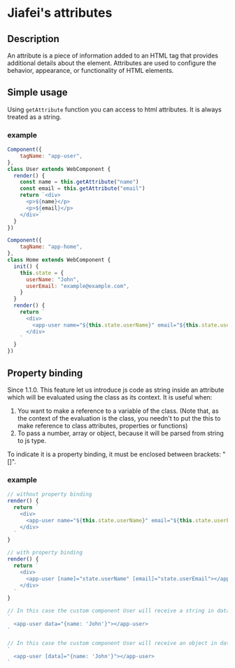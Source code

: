 # Jiafei's attributes

## Description
An attribute is a piece of information added to an HTML tag that provides additional details about the element. Attributes are used to configure the behavior, appearance, or functionality of HTML elements.

## Simple usage
Using `getAttribute` function you can access to html attributes. It is always treated as a string.

### example
```js
Component({
	tagName: "app-user",
},
class User extends WebComponent {
  render() {
    const name = this.getAttribute("name")
    const email = this.getAttribute("email")
    return `<div>
      <p>${name}</p>
      <p>${email}</p>
    </div>`
  }
})

Component({
	tagName: "app-home",
},
class Home extends WebComponent {
  init() {
    this.state = {
      userName: "John",
      userEmail: "example@example.com",
    }
  }
  render() {
    return `
      <div>
        <app-user name="${this.state.userName}" email="${this.state.userEmail}"></app-user>
      </div>
    `
  }
})
```

## Property binding 
Since 1.1.0. This feature let us introduce js code as string inside an attribute which will be
evaluated using the class as its context. It is useful when:
1. You want to make a reference to a variable of the class. (Note that, as the context of the evaluation
is the class, you needn't to put the this to make reference to class attributes, properties or functions)
2. To pass a number, array or object, because it will be parsed from string to js type.

To indicate it is a property binding, it must be enclosed between brackets: "[]".

### example
```js
// without property binding
render() {
  return `
    <div>
      <app-user name="${this.state.userName}" email="${this.state.userEmail}"></app-user>
    </div>
  `
}

// with property binding
render() {
  return `
    <div>
      <app-user [name]="state.userName" [email]="state.userEmail"></app-user>
    </div>
  `
}
```

```js
// In this case the custom component User will receive a string in data attribute.
`
  <app-user data="{name: 'John'}"></app-user>
`

// In this case the custom component User will receive an object in data attribute.
`
  <app-user [data]="{name: 'John'}"></app-user>
`
```